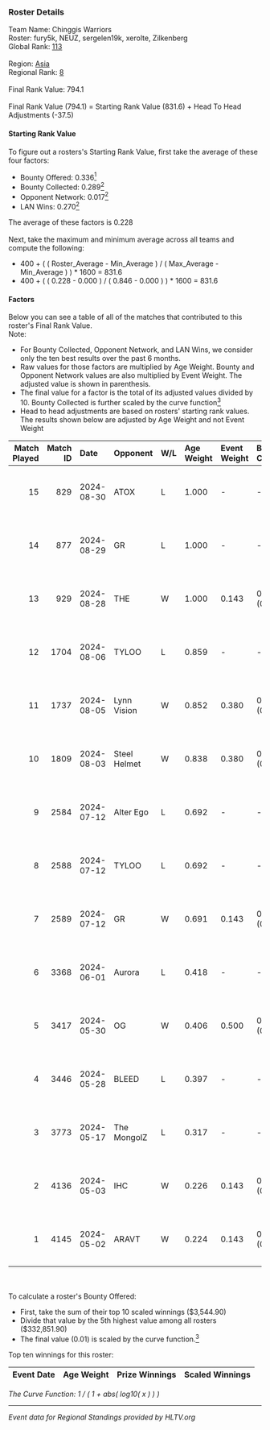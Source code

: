 ### Roster Details<br />
Team Name: Chinggis Warriors<br />
Roster: fury5k, NEUZ, sergelen19k, xerolte, Zilkenberg<br />
Global Rank: [113](../../standings_global_2024_09_26.md)<br />
<br />
Region: [Asia]( ../../standings_asia_2024_09_26.md)<br />
Regional Rank: [8]( ../../standings_asia_2024_09_26.md)<br />
<br />
Final Rank Value:  794.1<br />
<br />
Final Rank Value (794.1) = Starting Rank Value (831.6) + Head To Head Adjustments (-37.5)<br />

#### Starting Rank Value<br />
To figure out a rosters's Starting Rank Value, first take the average of these four factors:<br />
- Bounty Offered: 0.336[<sup>1</sup>](#table2)
- Bounty Collected: 0.289[<sup>2</sup>](#table1)
- Opponent Network: 0.017[<sup>2</sup>](#table1)
- LAN Wins: 0.270[<sup>2</sup>](#table1)

The average of these factors is 0.228<br />
<br />
Next, take the maximum and minimum average across all teams and compute the following:<br />
- 400 + ( ( Roster_Average - Min_Average ) / ( Max_Average - Min_Average ) ) * 1600 = 831.6
- 400 + ( ( 0.228 - 0.000 ) / ( 0.846 - 0.000 ) ) * 1600 = 831.6


#### Factors<br />
Below you can see a table of all of the matches that contributed to this roster's Final Rank Value.<br />
Note:<br />

- For Bounty Collected, Opponent Network, and LAN Wins, we consider only the ten best results over the past 6 months.
- Raw values for those factors are multiplied by Age Weight. Bounty and Opponent Network values are also multiplied by Event Weight. The adjusted value is shown in parenthesis.
- The final value for a factor is the total of its adjusted values divided by 10. Bounty Collected is further scaled by the curve function[<sup>3</sup>](#curveFunction)
- Head to head adjustments are based on rosters' starting rank values. The results shown below are adjusted by Age Weight and not Event Weight
<span id="table1"></span><br />


| Match Played | Match ID | Date       | Opponent     | W/L | Age Weight | Event Weight | Bounty Collected | Opponent Network | LAN Wins  | H2H Adj. | Roster                                         |
| -: | -: | :- | :- | :- | :- | :- | :- | :- | :- | -: | :- |
|           15 |      829 | 2024-08-30 | ATOX         | L   | 1.000      | -            | -                | -                | -         |   -13.96 | fury5k, NEUZ, sergelen19k, xerolte, Zilkenberg |
|           14 |      877 | 2024-08-29 | GR           | L   | 1.000      | -            | -                | -                | -         |   -22.13 | fury5k, NEUZ, sergelen19k, xerolte, Zilkenberg |
|           13 |      929 | 2024-08-28 | THE          | W   | 1.000      | 0.143        | 0.000 (0.000)    | 0.114 (0.016)    | 0 (0.000) |     4.88 | fury5k, NEUZ, sergelen19k, xerolte, Zilkenberg |
|           12 |     1704 | 2024-08-06 | TYLOO        | L   | 0.859      | -            | -                | -                | -         |   -10.35 | fury5k, NEUZ, starDUST, xerolte, Zilkenberg    |
|           11 |     1737 | 2024-08-05 | Lynn Vision  | W   | 0.852      | 0.380        | 0.053 (0.017)    | 0.163 (0.053)    | 1 (0.852) |    16.02 | fury5k, NEUZ, starDUST, xerolte, Zilkenberg    |
|           10 |     1809 | 2024-08-03 | Steel Helmet | W   | 0.838      | 0.380        | 0.001 (0.000)    | 0.038 (0.012)    | 1 (0.838) |     3.82 | fury5k, NEUZ, starDUST, xerolte, Zilkenberg    |
|            9 |     2584 | 2024-07-12 | Alter Ego    | L   | 0.692      | -            | -                | -                | -         |   -18.22 | fury5k, NEUZ, starDUST, xerolte, Zilkenberg    |
|            8 |     2588 | 2024-07-12 | TYLOO        | L   | 0.692      | -            | -                | -                | -         |    -9.45 | fury5k, NEUZ, starDUST, xerolte, Zilkenberg    |
|            7 |     2589 | 2024-07-12 | GR           | W   | 0.691      | 0.143        | 0.004 (0.000)    | 0.162 (0.016)    | 0 (0.000) |     5.93 | fury5k, NEUZ, starDUST, xerolte, Zilkenberg    |
|            6 |     3368 | 2024-06-01 | Aurora       | L   | 0.418      | -            | -                | -                | -         |    -1.11 | fury5k, NEUZ, starDUST, xerolte, Zilkenberg    |
|            5 |     3417 | 2024-05-30 | OG           | W   | 0.406      | 0.500        | 0.082 (0.017)    | 0.352 (0.071)    | 1 (0.406) |     7.63 | fury5k, NEUZ, starDUST, xerolte, Zilkenberg    |
|            4 |     3446 | 2024-05-28 | BLEED        | L   | 0.397      | -            | -                | -                | -         |    -1.70 | fury5k, NEUZ, starDUST, xerolte, Zilkenberg    |
|            3 |     3773 | 2024-05-17 | The MongolZ  | L   | 0.317      | -            | -                | -                | -         |    -0.06 | fury5k, NEUZ, starDUST, xerolte, Zilkenberg    |
|            2 |     4136 | 2024-05-03 | IHC          | W   | 0.226      | 0.143        | 0.000 (0.000)    | 0.160 (0.005)    | 1 (0.226) |     0.63 | fury5k, NEUZ, starDUST, xerolte, Zilkenberg    |
|            1 |     4145 | 2024-05-02 | ARAVT        | W   | 0.224      | 0.143        | 0.000 (0.000)    | 0.000 (0.000)    | 1 (0.224) |     0.58 | fury5k, NEUZ, starDUST, xerolte, Zilkenberg    |

<br />
<span id="table2"></span><br />
To calculate a roster's Bounty Offered:<br />

- First, take the sum of their top 10 scaled winnings ($3,544.90)
- Divide that value by the 5th highest value among all rosters ($332,851.90)
- The final value (0.01) is scaled by the curve function.[<sup>3</sup>](#curveFunction)

Top ten winnings for this roster:<br />

| Event Date | Age Weight | Prize Winnings | Scaled Winnings |
| :- | -: | :- | :- |


<span id="curveFunction"></span>_The Curve Function: 1 / ( 1 + abs( log10( x ) ) )_<br />

---
_Event data for Regional Standings provided by HLTV.org_<br />
